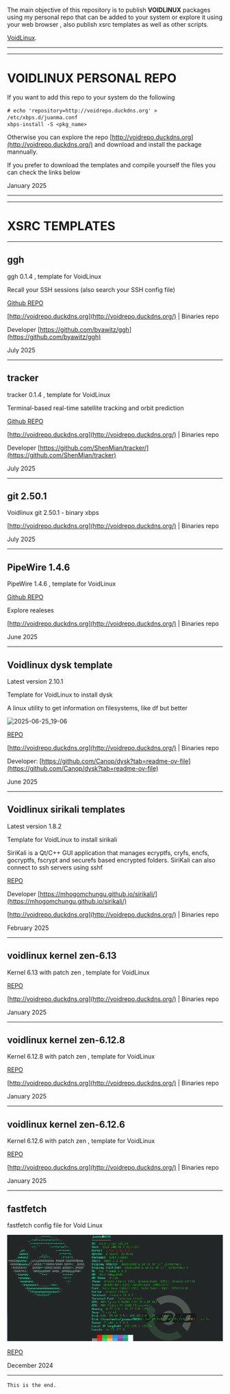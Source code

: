 
The main objective of this repository is to publish **VOIDLINUX** packages using my personal repo that can be added to your system or explore it using your web browser , also publish xsrc templates as well as other scripts.

[VoidLinux](https://voidlinux.org/).

* * *
* * *

# VOIDLINUX PERSONAL REPO

If you want to add this repo to your system do the following

```
# echo 'repository=http://voidrepo.duckdns.org' > /etc/xbps.d/juanma.conf
xbps-install -S <pkg_name>
```

Otherwise you can explore the repo [http://voidrepo.duckdns.org](http://voidrepo.duckdns.org/) and download and install the package mannually.

If you prefer to download the templates and compile yourself the files you can check the links below

<span id="span1" >January 2025</span>

* * *
* * *

# XSRC TEMPLATES

* * *

## ggh 

ggh 0.1.4 , template for VoidLinux

Recall your SSH sessions (also search your SSH config file)

[Github REPO](https://github.com/jmboris/Pipewire)

[http://voidrepo.duckdns.org](http://voidrepo.duckdns.org/)  |  Binaries repo

Developer
[https://github.com/byawitz/ggh](https://github.com/byawitz/ggh)

<span id="span1" >July 2025</span>

* * *

## tracker

tracker 0.1.4 , template for VoidLinux

Terminal-based real-time satellite tracking and orbit prediction

[Github REPO](https://github.com/jmboris/voidlinux-tracker-template)

[http://voidrepo.duckdns.org](http://voidrepo.duckdns.org/)  |  Binaries repo

Developer 
[https://github.com/ShenMian/tracker/](https://github.com/ShenMian/tracker)


<span id="span1" >July 2025</span>

* * *




## git 2.50.1 

Voidlinux git 2.50.1 - binary xbps

[http://voidrepo.duckdns.org](http://voidrepo.duckdns.org/)  |  Binaries repo


<span id="span1" >July 2025</span>

* * *


## PipeWire 1.4.6

PipeWire 1.4.6 , template for VoidLinux

[Github REPO](https://github.com/jmboris/Pipewire)

Explore realeses

[http://voidrepo.duckdns.org](http://voidrepo.duckdns.org/)  |  Binaries repo

<span id="span1" >June 2025</span>

* * *

## Voidlinux dysk template

Latest version 2.10.1

Template for VoidLinux to install dysk

A linux utility to get information on filesystems, like df but better

![2025-06-25_19-06](https://github.com/user-attachments/assets/670e6ea1-4a22-4896-b304-ad445809abf4)

[REPO](https://github.com/jmboris/Voidlinux-dysk)

[http://voidrepo.duckdns.org](http://voidrepo.duckdns.org/)  |  Binaries repo

Developer:
[https://github.com/Canop/dysk?tab=readme-ov-file](https://github.com/Canop/dysk?tab=readme-ov-file)

<span id="span1" >June 2025</span>

* * *

## Voidlinux sirikali templates

Latest version 1.8.2

Template for VoidLinux to install sirikali

SiriKali is a Qt/C++ GUI application that manages ecryptfs, cryfs, encfs, gocryptfs, fscrypt and securefs based encrypted folders. SiriKali can also connect to ssh servers using sshf

[REPO](https://github.com/jmboris/Voidlinux-sirikali-templates)

Developer 
[https://mhogomchungu.github.io/sirikali/](https://mhogomchungu.github.io/sirikali/)

[http://voidrepo.duckdns.org](http://voidrepo.duckdns.org/)  |  Binaries repo

<span id="span1" >February 2025</span>

* * *

## voidlinux kernel zen-6.13

Kernel 6.13 with patch zen , template for VoidLinux

[REPO](https://github.com/jmboris/voidlinux-kernel-zen-6.13)

[http://voidrepo.duckdns.org](http://voidrepo.duckdns.org/)  |  Binaries repo

<span id="span1" >January 2025</span>

* * *

## voidlinux kernel zen-6.12.8

Kernel 6.12.8 with patch zen , template for VoidLinux

[REPO](https://github.com/jmboris/voidlinux-kernel-zen-6.12.8)

[http://voidrepo.duckdns.org](http://voidrepo.duckdns.org/)  |  Binaries repo

<span id="span1" >January 2025</span>

* * *

## voidlinux kernel zen-6.12.6 

Kernel 6.12.6 with patch zen , template for VoidLinux

[REPO](https://github.com/jmboris/voidlinux-kernel-zen-6.12.6)

[http://voidrepo.duckdns.org](http://voidrepo.duckdns.org/)  |  Binaries repo

<span id="span1" >January 2025</span>

* * *




## fastfetch

fastfetch config file for Void Linux

![2025-06-29_13-13](./2025-06-29_13-13.png)

[REPO](https://github.com/jmboris/fastfetch)

<span id="span1" >December 2024</span>



* * *

```
This is the end.
```
